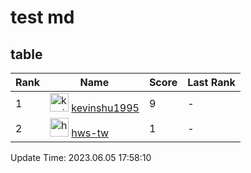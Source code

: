 # test md

## table

<!--CONTRIBUTION-LEADER-BOARD-TABLE:START-->
|Rank|Name|Score|Last Rank|
|----|----|----|----|
|1|<img width="30px" src="https://avatars.githubusercontent.com/u/56685204?v=4" alt="kevinshu1995"/> [kevinshu1995](https://github.com/kevinshu1995)|9|-|
|2|<img width="30px" src="https://avatars.githubusercontent.com/u/135589566?v=4" alt="hws-tw"/> [hws-tw](https://github.com/hws-tw)|1|-|

 Update Time: 2023.06.05 17:58:10
<!--CONTRIBUTION-LEADER-BOARD-TABLE:END-->
